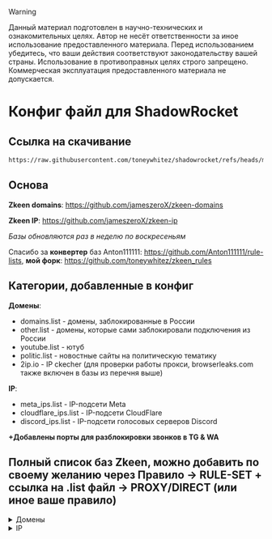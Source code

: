 > [!WARNING]
> Данный материал подготовлен в научно-технических и ознакомительных целях. Автор не несёт ответственности за иное использование предоставленного материала. Перед использованием убедитесь, что ваши действия соответствуют законодательству вашей страны. Использование в противоправных целях строго запрещено. Коммерческая эксплуатация предоставленного материала не допускается. 

# Конфиг файл для ShadowRocket 

## Ссылка на скачивание 
```bash
https://raw.githubusercontent.com/toneywhitez/shadowrocket/refs/heads/main/Conf_Zkeen.conf 
```
## Основа

**Zkeen domains**: https://github.com/jameszeroX/zkeen-domains

**Zkeen IP**: https://github.com/jameszeroX/zkeen-ip

_Базы обновляются раз в неделю по воскресеньям_

Спасибо за **конвертер** баз Anton111111: https://github.com/Anton111111/rule-lists, **мой форк**: https://github.com/toneywhitez/zkeen_rules 

## Категории, добавленные в конфиг
**Домены**:
- domains.list - домены, заблокированные в России
- other.list - домены, которые сами заблокировали подключения из России
- youtube.list - ютуб
- politic.list - новостные сайты на политическую тематику
- 2ip.io - IP ckecher (для проверки работы прокси, browserleaks.com также включен в базы из перечня выше)

**IP**:
- meta_ips.list - IP-подсети Meta
- cloudflare_ips.list - IP-подсети CloudFlare
- discord_ips.list - IP-подсети голосовых серверов Discord

**+Добавлены порты для разблокировки звонков в TG & WA**

## Полный список баз Zkeen, можно добавить по своему желанию через Правило -> RULE-SET + ссылка на .list файл -> PROXY/DIRECT (или иное ваше правило)
<details>
 <summary>Домены</summary>

- domains.list - домены, заблокированные в России 

- other.list - домены, которые сами заблокировали подключения из России

- politic.list - новостные сайты

- youtube.list - ютуб
  </details>
  <details>
 <summary>IP</summary>
 
- amazon_ips.list - IP-подсети Amazon (AWS CloudFront)

- akami_ips.list 0 IP подсети AKAMI

- cdn77_ips.list - IP-подсети CDN77

- cloudflare_ips.list - IP-подсети CloudFlare

- digitalocean_ips.list - IP-подсети DigitalOcean

- discord_ips.list - IP-подсети голосовых серверов Discord

- fastly_ips.list - IP-подсети Fastly

- google_ips.list - IP-подсети Google

- hetzner_ips.list - IP-подсети Hetzner

- linode_ips.list - IP-подсети Linode

- ocarle_ips.list - IP подсети Oracle 

- meta_ips.list - IP-подсети Meta

- ovh_ips.list - IP-подсети OVH

- ru_ips.list - IP-подсети России

- telegram_ips.list - IP-подсети Telegram

- vultr_ips.list - IP подсети Vultr
    </details>
